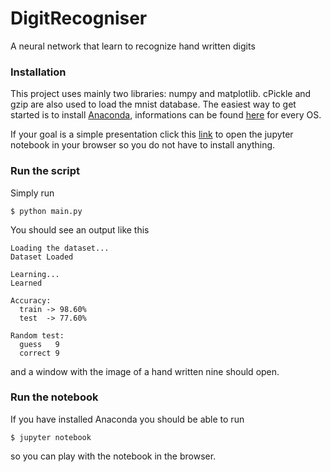# DigitRecogniser
A neural network that learn to recognize hand written digits

### Installation
This project uses mainly two libraries: numpy and matplotlib. cPickle and gzip are also used to load the mnist database. The easiest way to get started is to install [Anaconda](https://www.continuum.io/why-anaconda), informations can be found [here](https://www.continuum.io/downloads) for every OS.

If your goal is a simple presentation click this [link]() to open the jupyter notebook in your browser so you do not have to install anything.

### Run the script
Simply run
```
$ python main.py
```
You should see an output like this
```
Loading the dataset...
Dataset Loaded

Learning...
Learned

Accuracy:
  train -> 98.60%
  test  -> 77.60%

Random test:
  guess   9
  correct 9
```
and a window with the image of a hand written nine should open.

### Run the notebook
If you have installed Anaconda you should be able to run
```
$ jupyter notebook
```
so you can play with the notebook in the browser.

